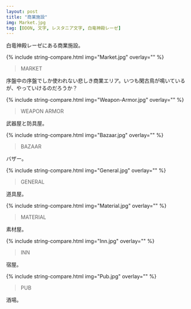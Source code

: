 ```yaml
---
layout: post
title: "商業施設"
img: Market.jpg
tag: [DDON, 文字, レスタニア文字, 白竜神殿レーゼ]
---
```


白竜神殿レーゼにある商業施設。

{% include string-compare.html img="Market.jpg" overlay="" %}

> MARKET

序盤中の序盤でしか使われない悲しき商業エリア。いつも閑古鳥が鳴いているが、やっていけるのだろうか？



{% include string-compare.html img="Weapon-Armor.jpg" overlay="" %}

> WEAPON ARMOR

武器屋と防具屋。



{% include string-compare.html img="Bazaar.jpg" overlay="" %}

> BAZAAR

バザー。



{% include string-compare.html img="General.jpg" overlay="" %}

> GENERAL

道具屋。



{% include string-compare.html img="Material.jpg" overlay="" %}

> MATERIAL

素材屋。



{% include string-compare.html img="Inn.jpg" overlay="" %}

> INN

宿屋。



{% include string-compare.html img="Pub.jpg" overlay="" %}

> PUB

酒場。

